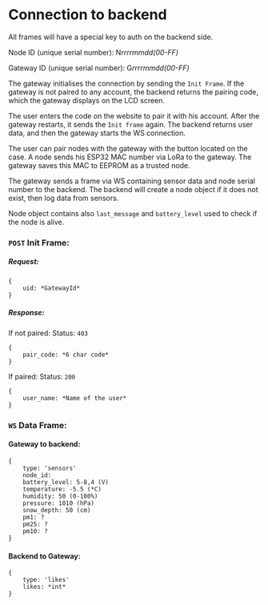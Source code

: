 # Connection to backend

All frames will have a special key to auth on the backend side.

Node ID (unique serial number): N*rrrrmmdd(00-FF)*

Gateway ID (unique serial number): G*rrrrmmdd(00-FF)*

The gateway initialises the connection by sending the `Init Frame`. If the gateway is not paired to any account, the backend returns the pairing code, which the gateway displays on the LCD screen.

The user enters the code on the website to pair it with his account. After the gateway restarts, it sends the `Init frame` again. The backend returns user data, and then the gateway starts the WS connection.

The user can pair nodes with the gateway with the button located on the case. A node sends his ESP32 MAC number via LoRa to the gateway. The gateway saves this MAC to EEPROM as a trusted node. 

The gateway sends a frame via WS containing sensor data and node serial number to the backend. The backend will create a node object if it does not exist, then log data from sensors.

Node object contains also `last_message` and `battery_level` used to check if the node is alive. 

### `POST` Init Frame:
##### Request:

	{
		uid: *GatewayId*
	}


##### Response:

If not paired:
Status: `403`

	{
		pair_code: *6 char code*
	}

If paired:
Status: `200`

	{
		user_name: *Name of the user*
	}

### `WS` Data Frame:
#### Gateway to backend:

	{
		type: 'sensors'
		node_id: 
		battery_level: 5-8,4 (V)
		temperature: -5.5 (*C)
		humidity: 50 (0-100%)
		pressure: 1010 (hPa)
		snow_depth: 50 (cm)
		pm1: ?
		pm25: ?
		pm10: ?
	}
#### Backend to Gateway:

	{
		type: 'likes'
		likes: *int*
	}
